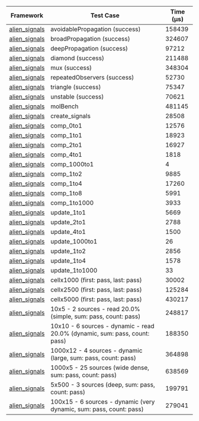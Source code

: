| Framework | Test Case | Time (μs) |
| --- | --- | --- |
| [alien_signals](https://github.com/medz/alien-signals-dart) | avoidablePropagation (success) | 158439 |
| [alien_signals](https://github.com/medz/alien-signals-dart) | broadPropagation (success) | 324607 |
| [alien_signals](https://github.com/medz/alien-signals-dart) | deepPropagation (success) | 97212 |
| [alien_signals](https://github.com/medz/alien-signals-dart) | diamond (success) | 211488 |
| [alien_signals](https://github.com/medz/alien-signals-dart) | mux (success) | 348304 |
| [alien_signals](https://github.com/medz/alien-signals-dart) | repeatedObservers (success) | 52730 |
| [alien_signals](https://github.com/medz/alien-signals-dart) | triangle (success) | 75347 |
| [alien_signals](https://github.com/medz/alien-signals-dart) | unstable (success) | 70621 |
| [alien_signals](https://github.com/medz/alien-signals-dart) | molBench | 481145 |
| [alien_signals](https://github.com/medz/alien-signals-dart) | create_signals | 28508 |
| [alien_signals](https://github.com/medz/alien-signals-dart) | comp_0to1 | 12576 |
| [alien_signals](https://github.com/medz/alien-signals-dart) | comp_1to1 | 18923 |
| [alien_signals](https://github.com/medz/alien-signals-dart) | comp_2to1 | 16927 |
| [alien_signals](https://github.com/medz/alien-signals-dart) | comp_4to1 | 1818 |
| [alien_signals](https://github.com/medz/alien-signals-dart) | comp_1000to1 | 4 |
| [alien_signals](https://github.com/medz/alien-signals-dart) | comp_1to2 | 9885 |
| [alien_signals](https://github.com/medz/alien-signals-dart) | comp_1to4 | 17260 |
| [alien_signals](https://github.com/medz/alien-signals-dart) | comp_1to8 | 5991 |
| [alien_signals](https://github.com/medz/alien-signals-dart) | comp_1to1000 | 3933 |
| [alien_signals](https://github.com/medz/alien-signals-dart) | update_1to1 | 5669 |
| [alien_signals](https://github.com/medz/alien-signals-dart) | update_2to1 | 2788 |
| [alien_signals](https://github.com/medz/alien-signals-dart) | update_4to1 | 1500 |
| [alien_signals](https://github.com/medz/alien-signals-dart) | update_1000to1 | 26 |
| [alien_signals](https://github.com/medz/alien-signals-dart) | update_1to2 | 2856 |
| [alien_signals](https://github.com/medz/alien-signals-dart) | update_1to4 | 1578 |
| [alien_signals](https://github.com/medz/alien-signals-dart) | update_1to1000 | 33 |
| [alien_signals](https://github.com/medz/alien-signals-dart) | cellx1000 (first: pass, last: pass) | 30002 |
| [alien_signals](https://github.com/medz/alien-signals-dart) | cellx2500 (first: pass, last: pass) | 125284 |
| [alien_signals](https://github.com/medz/alien-signals-dart) | cellx5000 (first: pass, last: pass) | 430217 |
| [alien_signals](https://github.com/medz/alien-signals-dart) | 10x5 - 2 sources - read 20.0% (simple, sum: pass, count: pass) | 248817 |
| [alien_signals](https://github.com/medz/alien-signals-dart) | 10x10 - 6 sources - dynamic - read 20.0% (dynamic, sum: pass, count: pass) | 188350 |
| [alien_signals](https://github.com/medz/alien-signals-dart) | 1000x12 - 4 sources - dynamic (large, sum: pass, count: pass) | 364898 |
| [alien_signals](https://github.com/medz/alien-signals-dart) | 1000x5 - 25 sources (wide dense, sum: pass, count: pass) | 638569 |
| [alien_signals](https://github.com/medz/alien-signals-dart) | 5x500 - 3 sources (deep, sum: pass, count: pass) | 199791 |
| [alien_signals](https://github.com/medz/alien-signals-dart) | 100x15 - 6 sources - dynamic (very dynamic, sum: pass, count: pass) | 279041 |
